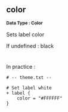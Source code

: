 ## color
<b> <sup> Data Type : Color </sup> </b>

Sets label color

If undefined : black
#
In practice :

```
# -- theme.txt --

# Set label white
+ label {
	color = "#FFFFFF"
}
```